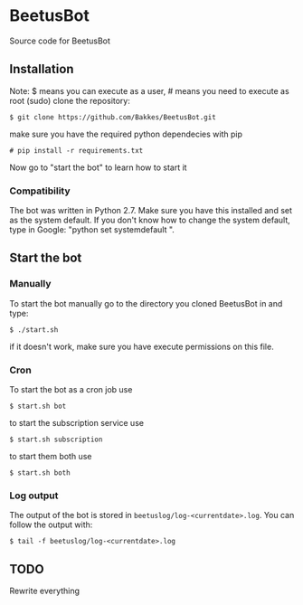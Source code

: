 BeetusBot
=========
Source code for BeetusBot

## Installation
Note: $ means you can execute as a user, # means you need to execute as root (sudo)
clone the repository:

	$ git clone https://github.com/Bakkes/BeetusBot.git

make sure you have the required python dependecies with pip

	# pip install -r requirements.txt
Now go to "start the bot" to learn how to start it

### Compatibility
The bot was written in Python 2.7. Make sure you have this installed and set as the system default.
If you don't know how to change the system default, type in Google: "python set systemdefault <distro name>".

## Start the bot

### Manually
To start the bot manually go to the directory you cloned BeetusBot in and type:

	$ ./start.sh

if it doesn't work, make sure you have execute permissions on this file.

### Cron
To start the bot as a cron job use

	$ start.sh bot

to start the subscription service use

	$ start.sh subscription

to start them both use

	$ start.sh both

### Log output

The output of the bot is stored in `beetuslog/log-<currentdate>.log`. You can follow the output with:

	$ tail -f beetuslog/log-<currentdate>.log

## TODO
Rewrite everything
